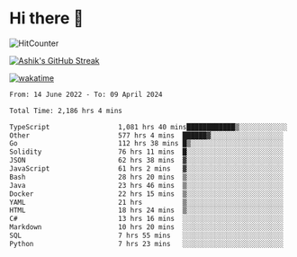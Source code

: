# Hi there 👋

![HitCounter](https://hits.seeyoufarm.com/api/count/incr/badge.svg?url=https%3A%2F%2Fgithub.com%2Fashrhmn1212%2Fhit-counter)

<!-- ![Contribution Graph](https://github-readme-activity-graph.cyclic.app/graph?username=ashrhmn) -->


<!-- [![Top Langs](https://github-readme-stats.vercel.app/api/top-langs/?username=ashrhmn&layout=compact&theme=synthwave&langs_count=10&card_width=445)](https://github.com/anuraghazra/github-readme-stats) -->

[![Ashik's GitHub Streak](https://github-readme-streak-stats.herokuapp.com/?user=ashrhmn&theme=blood&fire=DD7F1C&background=151515&dates=9f9f9f&border=DD2727)](https://git.io/streak-stats)

<!-- ![Ashik's GitHub stats](https://github-readme-stats.vercel.app/api/?username=ashrhmn&show_icons=true&title_color=fff&icon_color=79ff97&text_color=9f9f9f&bg_color=151515) -->

[![wakatime](https://wakatime.com/badge/user/3df86613-ba63-4631-8e65-0ff18e7becad.svg)](https://wakatime.com/@3df86613-ba63-4631-8e65-0ff18e7becad)

<!--START_SECTION:waka-->

```txt
From: 14 June 2022 - To: 09 April 2024

Total Time: 2,186 hrs 4 mins

TypeScript                 1,081 hrs 40 mins████████████▒░░░░░░░░░░░░   49.48 %
Other                      577 hrs 4 mins  ██████▓░░░░░░░░░░░░░░░░░░   26.40 %
Go                         112 hrs 38 mins █▒░░░░░░░░░░░░░░░░░░░░░░░   05.15 %
Solidity                   76 hrs 11 mins  █░░░░░░░░░░░░░░░░░░░░░░░░   03.49 %
JSON                       62 hrs 38 mins  ▓░░░░░░░░░░░░░░░░░░░░░░░░   02.87 %
JavaScript                 61 hrs 2 mins   ▓░░░░░░░░░░░░░░░░░░░░░░░░   02.79 %
Bash                       28 hrs 20 mins  ▒░░░░░░░░░░░░░░░░░░░░░░░░   01.30 %
Java                       23 hrs 46 mins  ▒░░░░░░░░░░░░░░░░░░░░░░░░   01.09 %
Docker                     22 hrs 15 mins  ▒░░░░░░░░░░░░░░░░░░░░░░░░   01.02 %
YAML                       21 hrs          ▒░░░░░░░░░░░░░░░░░░░░░░░░   00.96 %
HTML                       18 hrs 24 mins  ▒░░░░░░░░░░░░░░░░░░░░░░░░   00.84 %
C#                         13 hrs 16 mins  ░░░░░░░░░░░░░░░░░░░░░░░░░   00.61 %
Markdown                   10 hrs 20 mins  ░░░░░░░░░░░░░░░░░░░░░░░░░   00.47 %
SQL                        7 hrs 55 mins   ░░░░░░░░░░░░░░░░░░░░░░░░░   00.36 %
Python                     7 hrs 23 mins   ░░░░░░░░░░░░░░░░░░░░░░░░░   00.34 %
```

<!--END_SECTION:waka-->


<!--### Most Used Languages
<img src="https://wakatime.com/share/@ashrhmn/24ecb986-5bf8-4607-af7f-0aab08908d8c.png" />

### Favourite Tools
<img src="https://wakatime.com/share/@ashrhmn/f4e08015-f3bc-460a-9228-95a3ba11c604.png" />-->
